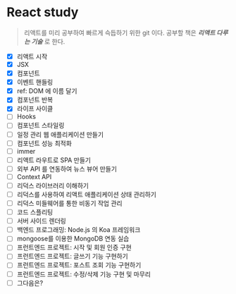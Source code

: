 # React study

> 리액트를 미리 공부하여 빠르게 슥듭하기 위한 git 이다.
> 공부할 책은 **_리액트 다루는 기술_** 로 한다.

- [x] 리액트 시작
- [x] JSX
- [x] 컴포넌트
- [x] 이벤트 핸들링
- [x] ref: DOM 에 이름 달기
- [x] 컴포넌트 반복
- [x] 라이프 사이클
- [ ] Hooks
- [ ] 컴포넌트 스타일링
- [ ] 일정 관리 웹 애플리케이션 만들기
- [ ] 컴포넌트 성능 최적화
- [ ] immer
- [ ] 리액트 라우트로 SPA 만들기
- [ ] 외부 API 를 연동하여 뉴스 뷰어 만들기
- [ ] Context API
- [ ] 리덕스 라이브러리 이해하기
- [ ] 리덕스를 사용하여 리액트 애플리케이션 상태 관리하기
- [ ] 리덕스 미들웨어를 통한 비동기 작업 관리
- [ ] 코드 스플리팅
- [ ] 서버 사이드 렌더링
- [ ] 백엔드 프로그래밍: Node.js 의 Koa 프레임워크
- [ ] mongoose를 이용한 MongoDB 연동 실습
- [ ] 프런트엔드 프로젝트: 시작 및 회원 인증 구현
- [ ] 프런트엔드 프로젝트: 글쓰기 기능 구현하기
- [ ] 프런트엔드 프로젝트: 포스트 조회 기능 구현하기
- [ ] 프런트엔드 프로젝트: 수정/삭제 기능 구현 및 마무리
- [ ] 그다음은?
